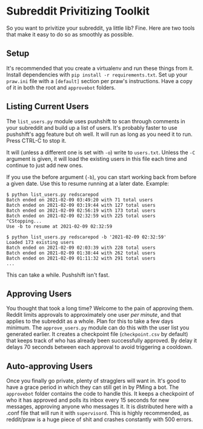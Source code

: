 # Subreddit Privitizing Toolkit

So you want to privitize your subreddit, ya little lib? Fine. Here are two tools
that make it easy to do so as smoothly as possible.

## Setup

It's recommended that you create a virtualenv and run these things from it.
Install dependencies with `pip install -r requirements.txt`. Set up your
`praw.ini` file with a `[default]` section per praw's instructions. Have a copy
of it in both the root and `approvebot` folders.

## Listing Current Users

The `list_users.py` module uses pushshift to scan through comments in your
subreddit and build up a list of users. It's probably faster to use pushshift's
agg feature but oh well. It will run as long as you need it to run. Press
CTRL-C to stop it.

It will (unless a different one is set with `-o`) write to `users.txt`. Unless
the `-C` argument is given, it will load the existing users in this file each
time and continue to just add new ones.

If you use the before argument (`-b`), you can start working back from before a
given date. Use this to resume running at a later date. Example:

```
$ python list_users.py redscarepod
Batch ended on 2021-02-09 03:49:20 with 71 total users
Batch ended on 2021-02-09 03:19:44 with 127 total users
Batch ended on 2021-02-09 02:56:19 with 173 total users
Batch ended on 2021-02-09 02:32:59 with 225 total users
^CStopping...
Use -b to resume at 2021-02-09 02:32:59

$ python list_users.py redscarepod -b '2021-02-09 02:32:59'
Loaded 173 existing users
Batch ended on 2021-02-09 02:03:39 with 228 total users
Batch ended on 2021-02-09 01:38:44 with 262 total users
Batch ended on 2021-02-09 01:11:32 with 291 total users
...
```

This can take a while. Pushshift isn't fast.

## Approving Users

You thought that took a long time? Welcome to the pain of approving them.
Reddit limits approvals to approximately one user *per minute*, and that
applies to the subreddit as a whole. Plan for this to take a few days minimum.
The `approve_users.py` module can do this with the user list you generated
earlier. It creates a checkpoint file (`checkpoint.csv` by default) that keeps
track of who has already been successfully approved. By delay it delays 70
seconds between each approval to avoid triggering a cooldown.

## Auto-approving Users

Once you finally go private, plenty of stragglers will want in. It's good to
have a grace period in which they can still get in by PMing a bot. The
`approvebot` folder contains the code to handle this. It keeps a checkpoint of
who it has approved and polls its inbox every 15 seconds for new messages,
approving anyone who messages it. It is distributed here with a .conf file that
will run it with `supervisord`. This is highly recommended, as reddit/praw is a
huge piece of shit and crashes constantly with 500 errors.
